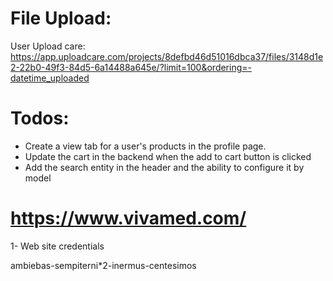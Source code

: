 # File Upload:

User Upload care:
https://app.uploadcare.com/projects/8defbd46d51016dbca37/files/3148d1e2-22b0-49f3-84d5-6a14488a645e/?limit=100&ordering=-datetime_uploaded

# Todos:

- Create a view tab for a user's products in the profile page.
- Update the cart in the backend when the add to cart button is clicked
- Add the search entity in the header and the ability to configure it by model

# https://www.vivamed.com/

1- Web site credentials

ambiebas-sempiterni\*2-inermus-centesimos
